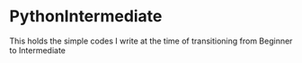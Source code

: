 # PythonIntermediate
This holds the simple codes I write at the time of transitioning from Beginner to Intermediate
